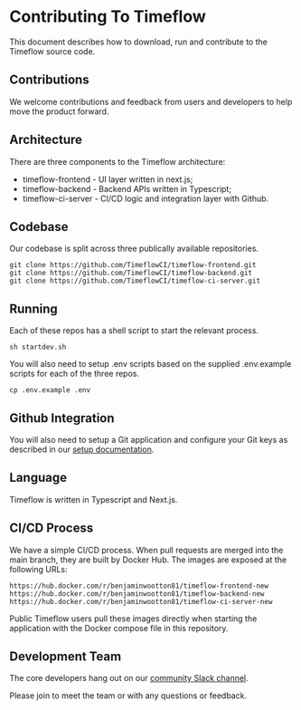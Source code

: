 
# Contributing To Timeflow

This document describes how to download, run and contribute to the Timeflow source code.  

## Contributions 

We welcome contributions and feedback from users and developers to help move the product forward.  

## Architecture

There are three components to the Timeflow architecture:

- timeflow-frontend - UI layer written in next.js; 
- timeflow-backend - Backend APIs written in Typescript;
- timeflow-ci-server - CI/CD logic and integration layer with Github.
 
## Codebase

Our codebase is split across three publically available repositories.

```
git clone https://github.com/TimeflowCI/timeflow-frontend.git
git clone https://github.com/TimeflowCI/timeflow-backend.git
git clone https://github.com/TimeflowCI/timeflow-ci-server.git
```

## Running 

Each of these repos has a shell script to start the relevant process.

```
sh startdev.sh
```

You will also need to setup .env scripts based on the supplied .env.example scripts for each of the three repos.

```
cp .env.example .env
```

## Github Integration

You will also need to setup a Git application and configure your Git keys as described in our [setup documentation](/SETUP.md).

## Language

Timeflow is written in Typescript and Next.js.  

## CI/CD Process

We have a simple CI/CD process.  When pull requests are merged into the main branch, they are built by Docker Hub.  The images are exposed at the following URLs:

```
https://hub.docker.com/r/benjaminwootton81/timeflow-frontend-new
https://hub.docker.com/r/benjaminwootton81/timeflow-backend-new
https://hub.docker.com/r/benjaminwootton81/timeflow-ci-server-new
```

Public Timeflow users pull these images directly when starting the application with the Docker compose file in this repository.

## Development Team

The core developers hang out on our [community Slack channel](https://wearetimeflow.slack.com/).  

Please join to meet the team or with any questions or feedback.
